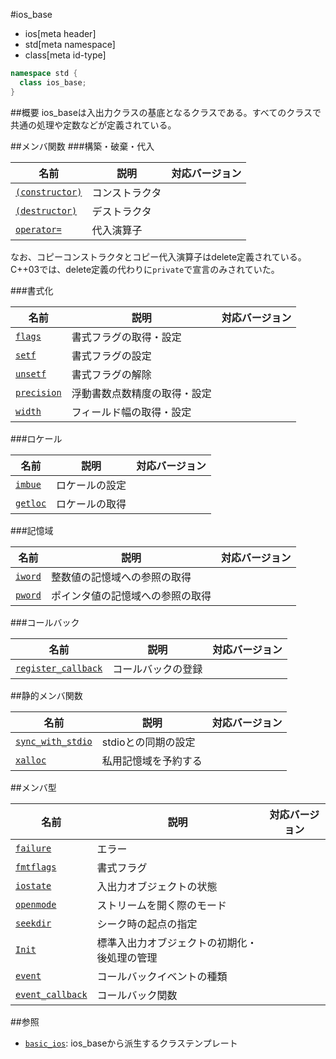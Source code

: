 #ios_base
* ios[meta header]
* std[meta namespace]
* class[meta id-type]

```cpp
namespace std {
  class ios_base;
}
```

##概要
ios_baseは入出力クラスの基底となるクラスである。すべてのクラスで共通の処理や定数などが定義されている。

##メンバ関数
###構築・破棄・代入

| 名前                                          | 説明           | 対応バージョン |
|-----------------------------------------------|----------------|----------------|
| [`(constructor)`](ios_base/op_constructor.md) | コンストラクタ |                |
| [`(destructor)`](ios_base/op_destructor.md)   | デストラクタ   |                |
| [`operator=`](ios_base/op_assign.md)          | 代入演算子     |                |

なお、コピーコンストラクタとコピー代入演算子はdelete定義されている。
C++03では、delete定義の代わりに`private`で宣言のみされていた。

###書式化

| 名前                                 | 説明                         | 対応バージョン |
|--------------------------------------|------------------------------|----------------|
| [`flags`](ios_base/flags.md)         | 書式フラグの取得・設定       |                |
| [`setf`](ios_base/setf.md)           | 書式フラグの設定             |                |
| [`unsetf`](ios_base/unsetf.md)       | 書式フラグの解除             |                |
| [`precision`](ios_base/precision.md) | 浮動書数点数精度の取得・設定 |                |
| [`width`](ios_base/width.md)         | フィールド幅の取得・設定     |                |

###ロケール

| 名前                           | 説明           | 対応バージョン |
|--------------------------------|----------------|----------------|
| [`imbue`](ios_base/imbue.md)   | ロケールの設定 |                |
| [`getloc`](ios_base/getloc.md) | ロケールの取得 |                |

###記憶域

| 名前                         | 説明                             | 対応バージョン |
|------------------------------|----------------------------------|----------------|
| [`iword`](ios_base/iword.md) | 整数値の記憶域への参照の取得     |                |
| [`pword`](ios_base/pword.md) | ポインタ値の記憶域への参照の取得 |                |

###コールバック

| 名前                                                 | 説明               | 対応バージョン |
|------------------------------------------------------|--------------------|----------------|
| [`register_callback`](ios_base/register_callback.md) | コールバックの登録 |                |

##静的メンバ関数

| 名前                                             | 説明                 | 対応バージョン |
|--------------------------------------------------|----------------------|----------------|
| [`sync_with_stdio`](ios_base/sync_with_stdio.md) | stdioとの同期の設定  |                |
| [`xalloc`](./ios_base/xalloc.md)                 | 私用記憶域を予約する |                |

##メンバ型

| 名前                                                | 説明                                         | 対応バージョン |
|-----------------------------------------------------|----------------------------------------------|----------------|
| [`failure`](ios_base/failure.md)                    | エラー                                       |                |
| [`fmtflags`](ios_base/type-fmtflags.md)             | 書式フラグ                                   |                |
| [`iostate`](ios_base/type-iostate.md)               | 入出力オブジェクトの状態                     |                |
| [`openmode`](ios_base/type-openmode.md)             | ストリームを開く際のモード                   |                |
| [`seekdir`](ios_base/type-seekdir.md)               | シーク時の起点の指定                         |                |
| [`Init`](ios_base/Init.md)                          | 標準入出力オブジェクトの初期化・後処理の管理 |                |
| [`event`](ios_base/type-event.md)                   | コールバックイベントの種類                   |                |
| [`event_callback`](ios_base/type-event_callback.md) | コールバック関数                             |                |

##参照
- [`basic_ios`](./basic_ios.md): ios_baseから派生するクラステンプレート
